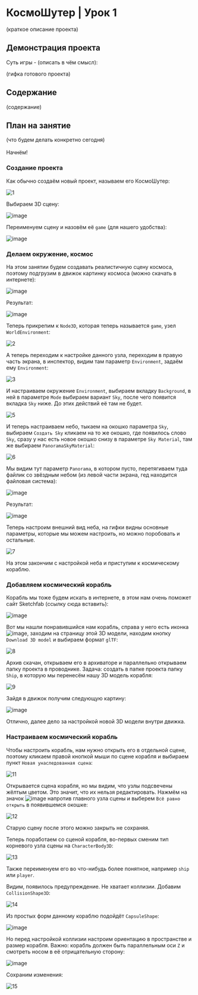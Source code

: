 # КосмоШутер | Урок 1

(краткое описание проекта)

## Демонстрация проекта

Суть игры - (описать в чём смысл): 

(гифка готового проекта)

## Содержание

(содержание)

## План на занятие 

(что будем делать конкретно сегодня)\
\
Начнём!

### Создание проекта

Как обычно создаём новый проект, называем его КосмоШутер:

![1](https://github.com/user-attachments/assets/731f1c13-aa82-4ef9-b9fa-d25410923f92)

Выбираем 3D сцену:

![image](https://github.com/user-attachments/assets/920c1f72-9163-4b65-a885-0960fbc45ec9)

Переименуем сцену и назовём её `game` (для нашего удобства):

![image](https://github.com/user-attachments/assets/fb4f299d-98e2-4888-a921-c98b03c48d93)

### Делаем окружение, космос

На этом занятии будем создавать реалистичную сцену космоса, поэтому подгрузим в движок картинку космоса (можно скачать в интернете):

![image](https://github.com/user-attachments/assets/aa06b9bf-bf5e-4b77-87a2-5269edcb2625)

Результат:

![image](https://github.com/user-attachments/assets/947c1ea7-de07-4678-a29b-3615fa5363c3)

Теперь прикрепим к `Node3D`, которая теперь называется `game`, узел `WorldEnvironment`:

![2](https://github.com/user-attachments/assets/c12bdd76-1fe3-4585-aeec-08212b8f812b)

А теперь переходим к настройке данного узла, переходим в правую часть экрана, в инспектор, видим там параметр `Environment`, задаём ему `Environment`:

![3](https://github.com/user-attachments/assets/95136982-3c88-4dbb-9874-0a46dff9b3d3)

И настраиваем окружение `Environment`, выбираем вкладку `Background`, в ней в параметре `Mode` выбираем вариант `Sky`, после чего появится вкладка `Sky` ниже. До этих действий её там не будет.

![5](https://github.com/user-attachments/assets/478ac670-1272-4654-873b-45bf2fcfe21b)

И теперь настраиваем небо, тыкаем на окошко параметра `Sky`, выбираем `Создать Sky` кликаем на то же окошко, где появилось слово `Sky`, сразу у нас есть новое окошко снизу в параметре `Sky Material`, там же выбираем `PanoramaSkyMaterial`:

![6](https://github.com/user-attachments/assets/807c3471-6221-4f29-92c3-029f96e2d950)

Мы видим тут параметр `Panorama`, в котором пусто, перетягиваем туда файлик со звёздным небом (из левой части экрана, гед находится файловая система):

![image](https://github.com/user-attachments/assets/50e4abb7-529f-4d83-9445-17e73c119ff4)

Результат:

![image](https://github.com/user-attachments/assets/a88cec3e-8219-42c2-9c9b-162993973a4c)

Теперь настроим внешний вид неба, на гифки видны основные параметры, которые мы можем настроить, но можно поробовать и остальные.

![7](https://github.com/user-attachments/assets/8ed0c38e-3204-4290-9e90-ca5c234e42ee)

На этом закончим с настройкой неба и приступим к космическому кораблю.

### Добавляем космический корабль

Корабль мы тоже будем искать в интернете, в этом нам очень поможет сайт Sketchfab (ссылку сюда вставить):

![image](https://github.com/user-attachments/assets/d125944f-6f01-437d-8d3d-202f3b5cd7e9)

Вот мы нашли понравившийся нам корабль, справа у него есть иконка ![image](https://github.com/user-attachments/assets/82be4ecc-6c83-428c-b000-f42bc335343e), заходим на страницу этой 3D модели, находим кнопку `Download 3D model` и выбираем формат `glTF`:

![8](https://github.com/user-attachments/assets/defc2ade-d700-45bf-9055-0e3a405102b6)

Архив скачан, открываем его в архиваторе и параллельно открываем папку проекта в проводнике. Задача: создать в папке проекта папку `Ship`, в которую мы перенесём нашу 3D модель корабля:

![9](https://github.com/user-attachments/assets/c8871497-126f-4c45-9fb0-0bce1cb07b36)

Зайдя в движок получим следующую картину:

![image](https://github.com/user-attachments/assets/0a9fb66d-b3e1-4a20-b512-a14600061a09)

Отлично, далее дело за настройкой новой 3D модели внутри движка.

### Настраиваем космический корабль

Чтобы настроить корабль, нам нужно открыть его в отдельной сцене, поэтому кликаем правой кнопкой мыши по сцене корабля и выбираем пункт `Новая унаследованная сцена`:

![11](https://github.com/user-attachments/assets/526b5f9f-155a-41f1-b554-8aed557b7929)

Открывается сцена корабля, но мы видим, что узлы подсвечены жёлтым цветом. Это значит, что их нельзя редактировать. Нажмём на значок ![image](https://github.com/user-attachments/assets/01d20b94-4344-4544-aee1-15a6819d29f8) напротив главного узла сцены и выберем `Всё равно открыть` в появившемся окошке:

![12](https://github.com/user-attachments/assets/5f945317-cd76-45ad-bf74-e12c84993237)

Старую сцену после этого можно закрыть не сохраняя.

Теперь поработаем со сценой корабля, во-первых сменим тип корневого узла сцены на `CharacterBody3D`:

![13](https://github.com/user-attachments/assets/f713fdb3-b246-4d2e-9d9b-ed5d0407d9c3)

Также переименуем его во что-нибудь более понятное, например `ship` или `player`.

Видим, появилось предупреждение. Не хватает коллизии. Добавим `CollisionShape3D`:

![14](https://github.com/user-attachments/assets/2f3c44d5-cd6c-458c-a9fc-dcbbcc650df5)

Из простых форм данному кораблю подойдёт `CapsuleShape`:

![image](https://github.com/user-attachments/assets/aee3a0b7-7290-4f6a-a3cf-700cf99ee295)

Но перед настройкой коллизии настроим ориентацию в пространстве и размер корабля. Важно: корабль должен быть параллельным оси `Z` и смотреть носом в её отрицательную сторону:

![image](https://github.com/user-attachments/assets/14fab4bd-5f3f-4b4e-9c19-7a1aa78e030f)

Сохраним изменения:

![15](https://github.com/user-attachments/assets/fe4f02e8-5076-4d34-a9af-f743b11ccb5a)

